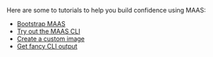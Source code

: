 <!-- "Tutorials" -->

Here are some to tutorials to help you build confidence using MAAS:

- [Bootstrap MAAS](/t/maas-bootstrap-tutorial/5092)
- [Try out the MAAS CLI](/t/try-out-the-maas-cli/5236)
- [Create a custom image](/t/custom-image-tutorial/6102)
- [Get fancy CLI output](/t/using-jq-with-the-maas-cli/6027)